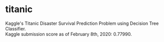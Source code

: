 # titanic
Kaggle's Titanic Disaster Survival Prediction Problem using Decision Tree Classifier. <br>
Kaggle submission score as of February 8th, 2020: 0.77990. 
